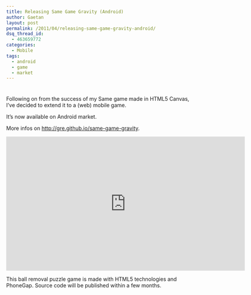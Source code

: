 ```yaml
---
title: Releasing Same Game Gravity (Android)
author: Gaetan
layout: post
permalink: /2011/04/releasing-same-game-gravity-android/
dsq_thread_id:
  - 463659772
categories:
  - Mobile
tags:
  - android
  - game
  - market
---
```

# 

Following on from the success of my Same game made in HTML5 Canvas, I’ve decided to extend it to a (web) mobile game.

It’s now available on Android market.

More infos on <http://gre.github.io/same-game-gravity>.

<iframe width="640" height="360" src="http://www.youtube.com/embed/Qyd69g9hmIY?feature=player_embedded" frameborder="0" allowfullscreen></iframe>

This ball removal puzzle game is made with HTML5 technologies and PhoneGap. Source code will be published within a few months.
